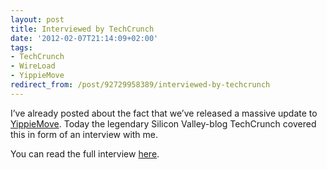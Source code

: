 ```yaml
---
layout: post
title: Interviewed by TechCrunch
date: '2012-02-07T21:14:09+02:00'
tags:
- TechCrunch
- WireLoad
- YippieMove
redirect_from: /post/92729958389/interviewed-by-techcrunch
---
```


I’ve already posted about the fact that we’ve released a massive update to [YippieMove](http://www.yippiemove.com). Today the legendary Silicon Valley-blog TechCrunch covered this in form of an interview with me.

You can read the full interview [here](http://techcrunch.com/2012/02/07/yippiemove-wants-to-become-the-twilio-of-email-migration/).
